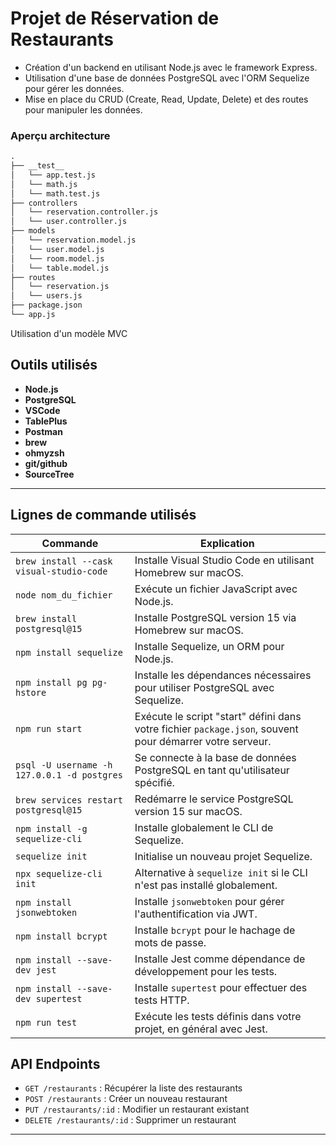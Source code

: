 # Projet de Réservation de Restaurants

- Création d'un backend en utilisant Node.js avec le framework Express.
- Utilisation d'une base de données PostgreSQL avec l'ORM Sequelize pour gérer les données.
- Mise en place du CRUD (Create, Read, Update, Delete) et des routes pour manipuler les données.

### Aperçu architecture
```markdown
.
├── __test__
│   └── app.test.js
│   └── math.js
│   └── math.test.js
├── controllers
│   └── reservation.controller.js
│   └── user.controller.js
├── models
│   └── reservation.model.js
│   └── user.model.js
│   └── room.model.js
│   └── table.model.js
├── routes
│   └── reservation.js
│   └── users.js
├── package.json
└── app.js
```

Utilisation d'un modèle MVC

## Outils utilisés

- **Node.js**
- **PostgreSQL**
- **VSCode** 
- **TablePlus** 
- **Postman** 
- **brew**
- **ohmyzsh**
- **git/github**
- **SourceTree**

---

## Lignes de commande utilisés

| Commande                               | Explication                                                                                         |
| -------------------------------------- | --------------------------------------------------------------------------------------------------- |
| `brew install --cask visual-studio-code` | Installe Visual Studio Code en utilisant Homebrew sur macOS.                                           |
| `node nom_du_fichier`                  | Exécute un fichier JavaScript avec Node.js.                                                           |
| `brew install postgresql@15`           | Installe PostgreSQL version 15 via Homebrew sur macOS.                                                 |
| `npm install sequelize`                | Installe Sequelize, un ORM pour Node.js.                                                              |
| `npm install pg pg-hstore`             | Installe les dépendances nécessaires pour utiliser PostgreSQL avec Sequelize.                          |
| `npm run start`                        | Exécute le script "start" défini dans votre fichier `package.json`, souvent pour démarrer votre serveur.|
| `psql -U username -h 127.0.0.1 -d postgres` | Se connecte à la base de données PostgreSQL en tant qu'utilisateur spécifié.                           |
| `brew services restart postgresql@15`  | Redémarre le service PostgreSQL version 15 sur macOS.                                                   |
| `npm install -g sequelize-cli`         | Installe globalement le CLI de Sequelize.                                                             |
| `sequelize init`                       | Initialise un nouveau projet Sequelize.                                                               |
| `npx sequelize-cli init`               | Alternative à `sequelize init` si le CLI n'est pas installé globalement.                               |
| `npm install jsonwebtoken`             | Installe `jsonwebtoken` pour gérer l'authentification via JWT.                                        |
| `npm install bcrypt`                   | Installe `bcrypt` pour le hachage de mots de passe.                                                    |
| `npm install --save-dev jest`          | Installe Jest comme dépendance de développement pour les tests.                                        |
| `npm install --save-dev supertest`     | Installe `supertest` pour effectuer des tests HTTP.                                                     |
| `npm run test`                         | Exécute les tests définis dans votre projet, en général avec Jest.                                      |


## API Endpoints

- `GET /restaurants` : Récupérer la liste des restaurants
- `POST /restaurants` : Créer un nouveau restaurant
- `PUT /restaurants/:id` : Modifier un restaurant existant
- `DELETE /restaurants/:id` : Supprimer un restaurant

---
